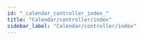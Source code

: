```yaml
---
id: "_calendar_controller_index_"
title: "Calendar/controller/index"
sidebar_label: "Calendar/controller/index"
---
```


